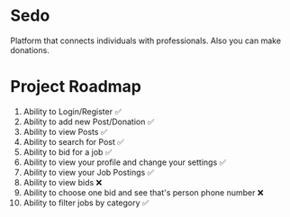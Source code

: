 
# Sedo
Platform that connects individuals with professionals. Also you can make donations.

# Project Roadmap
1. Ability to Login/Register ✅
2. Ability to add new Post/Donation ✅
3. Ability to view Posts ✅
4. Ability to search for Post ✅
5. Ability to bid for a job ✅
6. Ability to view your profile and change your settings ✅
7. Ability to view your Job Postings ✅
8. Ability to view bids ❌
9. Ability to choose one bid and see that's person phone number ❌
10. Ability to filter jobs by category ✅
